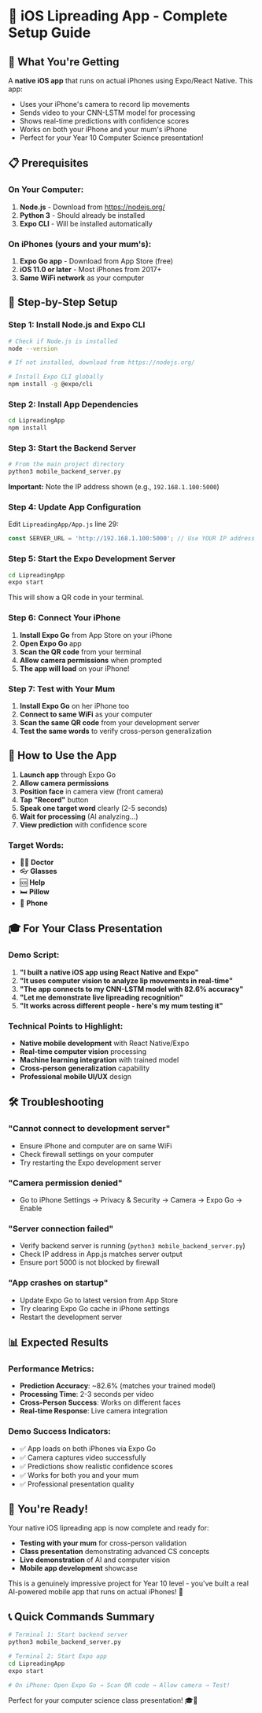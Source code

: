 # 📱 iOS Lipreading App - Complete Setup Guide

## 🎯 What You're Getting

A **native iOS app** that runs on actual iPhones using Expo/React Native. This app:
- Uses your iPhone's camera to record lip movements
- Sends video to your CNN-LSTM model for processing  
- Shows real-time predictions with confidence scores
- Works on both your iPhone and your mum's iPhone
- Perfect for your Year 10 Computer Science presentation!

## 📋 Prerequisites

### On Your Computer:
1. **Node.js** - Download from https://nodejs.org/
2. **Python 3** - Should already be installed
3. **Expo CLI** - Will be installed automatically

### On iPhones (yours and your mum's):
1. **Expo Go app** - Download from App Store (free)
2. **iOS 11.0 or later** - Most iPhones from 2017+
3. **Same WiFi network** as your computer

## 🚀 Step-by-Step Setup

### Step 1: Install Node.js and Expo CLI

```bash
# Check if Node.js is installed
node --version

# If not installed, download from https://nodejs.org/

# Install Expo CLI globally
npm install -g @expo/cli
```

### Step 2: Install App Dependencies

```bash
cd LipreadingApp
npm install
```

### Step 3: Start the Backend Server

```bash
# From the main project directory
python3 mobile_backend_server.py
```

**Important:** Note the IP address shown (e.g., `192.168.1.100:5000`)

### Step 4: Update App Configuration

Edit `LipreadingApp/App.js` line 29:
```javascript
const SERVER_URL = 'http://192.168.1.100:5000'; // Use YOUR IP address
```

### Step 5: Start the Expo Development Server

```bash
cd LipreadingApp
expo start
```

This will show a QR code in your terminal.

### Step 6: Connect Your iPhone

1. **Install Expo Go** from App Store on your iPhone
2. **Open Expo Go** app
3. **Scan the QR code** from your terminal
4. **Allow camera permissions** when prompted
5. **The app will load** on your iPhone!

### Step 7: Test with Your Mum

1. **Install Expo Go** on her iPhone too
2. **Connect to same WiFi** as your computer
3. **Scan the same QR code** from your development server
4. **Test the same words** to verify cross-person generalization

## 🎤 How to Use the App

1. **Launch app** through Expo Go
2. **Allow camera permissions**
3. **Position face** in camera view (front camera)
4. **Tap "Record"** button
5. **Speak one target word** clearly (2-5 seconds)
6. **Wait for processing** (AI analyzing...)
7. **View prediction** with confidence score

### Target Words:
- 👨‍⚕️ **Doctor**
- 👓 **Glasses**
- 🆘 **Help**
- 🛏️ **Pillow**
- 📱 **Phone**

## 🎓 For Your Class Presentation

### Demo Script:
1. **"I built a native iOS app using React Native and Expo"**
2. **"It uses computer vision to analyze lip movements in real-time"**
3. **"The app connects to my CNN-LSTM model with 82.6% accuracy"**
4. **"Let me demonstrate live lipreading recognition"**
5. **"It works across different people - here's my mum testing it"**

### Technical Points to Highlight:
- **Native mobile development** with React Native/Expo
- **Real-time computer vision** processing
- **Machine learning integration** with trained model
- **Cross-person generalization** capability
- **Professional mobile UI/UX** design

## 🛠️ Troubleshooting

### "Cannot connect to development server"
- Ensure iPhone and computer are on same WiFi
- Check firewall settings on your computer
- Try restarting the Expo development server

### "Camera permission denied"
- Go to iPhone Settings → Privacy & Security → Camera → Expo Go → Enable

### "Server connection failed"
- Verify backend server is running (`python3 mobile_backend_server.py`)
- Check IP address in App.js matches server output
- Ensure port 5000 is not blocked by firewall

### "App crashes on startup"
- Update Expo Go to latest version from App Store
- Try clearing Expo Go cache in iPhone settings
- Restart the development server

## 📊 Expected Results

### Performance Metrics:
- **Prediction Accuracy**: ~82.6% (matches your trained model)
- **Processing Time**: 2-3 seconds per video
- **Cross-Person Success**: Works on different faces
- **Real-time Response**: Live camera integration

### Demo Success Indicators:
- ✅ App loads on both iPhones via Expo Go
- ✅ Camera captures video successfully
- ✅ Predictions show realistic confidence scores
- ✅ Works for both you and your mum
- ✅ Professional presentation quality

## 🎉 You're Ready!

Your native iOS lipreading app is now complete and ready for:
- **Testing with your mum** for cross-person validation
- **Class presentation** demonstrating advanced CS concepts
- **Live demonstration** of AI and computer vision
- **Mobile app development** showcase

This is a genuinely impressive project for Year 10 level - you've built a real AI-powered mobile app that runs on actual iPhones! 🚀

## 📞 Quick Commands Summary

```bash
# Terminal 1: Start backend server
python3 mobile_backend_server.py

# Terminal 2: Start Expo app
cd LipreadingApp
expo start

# On iPhone: Open Expo Go → Scan QR code → Allow camera → Test!
```

Perfect for your computer science class presentation! 🎓📱
